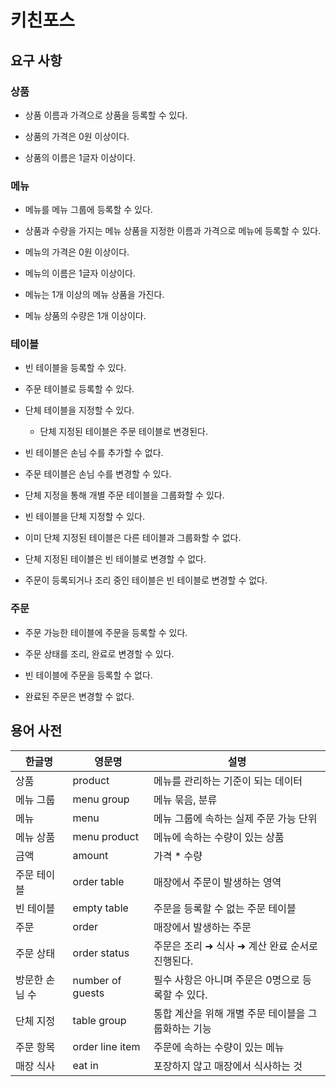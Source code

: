 # 키친포스

## 요구 사항

### 상품

- 상품 이름과 가격으로 상품을 등록할 수 있다.

- 상품의 가격은 0원 이상이다.
- 상품의 이름은 1글자 이상이다.

### 메뉴

- 메뉴를 메뉴 그룹에 등록할 수 있다.
- 상품과 수량을 가지는 메뉴 상품을 지정한 이름과 가격으로 메뉴에 등록할 수 있다.

- 메뉴의 가격은 0원 이상이다.
- 메뉴의 이름은 1글자 이상이다.
- 메뉴는 1개 이상의 메뉴 상품을 가진다.
- 메뉴 상품의 수량은 1개 이상이다.

### 테이블

- 빈 테이블을 등록할 수 있다.
- 주문 테이블로 등록할 수 있다.
- 단체 테이블을 지정할 수 있다.
    - 단체 지정된 테이블은 주문 테이블로 변경된다.

- 빈 테이블은 손님 수를 추가할 수 없다.
- 주문 테이블은 손님 수를 변경할 수 있다.
- 단체 지정을 통해 개별 주문 테이블을 그룹화할 수 있다.
- 빈 테이블을 단체 지정할 수 있다.
- 이미 단체 지정된 테이블은 다른 테이블과 그룹화할 수 없다.
- 단체 지정된 테이블은 빈 테이블로 변경할 수 없다.
- 주문이 등록되거나 조리 중인 테이블은 빈 테이블로 변경할 수 없다.

### 주문

- 주문 가능한 테이블에 주문을 등록할 수 있다.
- 주문 상태를 조리, 완료로 변경할 수 있다.

- 빈 테이블에 주문을 등록할 수 없다.
- 완료된 주문은 변경할 수 없다.

## 용어 사전

| 한글명      | 영문명              | 설명                            |
|----------|------------------|-------------------------------|
| 상품       | product          | 메뉴를 관리하는 기준이 되는 데이터           |
| 메뉴 그룹    | menu group       | 메뉴 묶음, 분류                     |
| 메뉴       | menu             | 메뉴 그룹에 속하는 실제 주문 가능 단위        |
| 메뉴 상품    | menu product     | 메뉴에 속하는 수량이 있는 상품             |
| 금액       | amount           | 가격 * 수량                       |
| 주문 테이블   | order table      | 매장에서 주문이 발생하는 영역              |
| 빈 테이블    | empty table      | 주문을 등록할 수 없는 주문 테이블           |
| 주문       | order            | 매장에서 발생하는 주문                  |
| 주문 상태    | order status     | 주문은 조리 ➜ 식사 ➜ 계산 완료 순서로 진행된다. |
| 방문한 손님 수 | number of guests | 필수 사항은 아니며 주문은 0명으로 등록할 수 있다. |
| 단체 지정    | table group      | 통합 계산을 위해 개별 주문 테이블을 그룹화하는 기능 |
| 주문 항목    | order line item  | 주문에 속하는 수량이 있는 메뉴             |
| 매장 식사    | eat in           | 포장하지 않고 매장에서 식사하는 것           |

